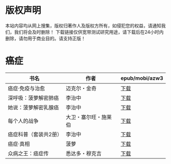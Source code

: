 # 版权声明

本站内容均从网上搜集，版权归著作人及版权方所有，如侵犯您的权益，请通知我们，我们将会及时删除！ 下载链接仅供宽带测试研究用途，请下载后在24小时内删除，请勿用于商业目的。请支持正版！

# 癌症

| 书名 | 作者 | epub/mobi/azw3 |
| --- | --- | --- |
| 癌症·免疫与治愈 | 迈克尔・金奇 | [下载](https://url89.ctfile.com/f/31084289-1375501393-5675f9?p=8866) |
| 深呼吸：菠萝解密肺癌 | 李治中 | [下载](https://url89.ctfile.com/f/31084289-1357035556-2eaf53?p=8866) |
| 她说：菠萝解密乳腺癌 | 李治中 | [下载](https://url89.ctfile.com/f/31084289-1357035268-5947c4?p=8866) |
| 每个人的战争 | 大卫・塞尔旺・施莱伯 | [下载](https://url89.ctfile.com/f/31084289-1357020205-f17668?p=8866) |
| 癌症科普（套装共2册） | 李治中 | [下载](https://url89.ctfile.com/f/31084289-1357015615-1b33eb?p=8866) |
| 癌症·真相 | 菠萝 | [下载](https://url89.ctfile.com/f/31084289-1357006279-cc40ad?p=8866) |
| 众病之王：癌症传 | 悉达多・穆克吉 | [下载](https://url89.ctfile.com/f/31084289-1357005517-f80482?p=8866) |
